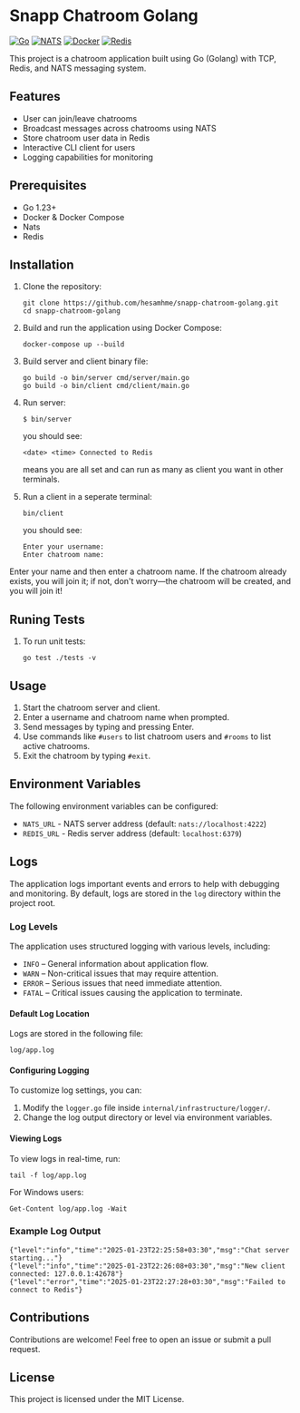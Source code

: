 # Snapp Chatroom Golang

[![Go](https://img.shields.io/badge/Go-1.23-blue)](https://golang.org)
[![NATS](https://img.shields.io/badge/NATS-2.10.24-blue)](https://nats.io)
[![Docker](https://img.shields.io/badge/Docker-20.10.7-blue)](https://www.docker.com)
[![Redis](https://img.shields.io/badge/Redis-7.4.2-red)](https://redis.io)

This project is a chatroom application built using Go (Golang) with TCP, Redis, and NATS messaging system.


## Features

- User can join/leave chatrooms
- Broadcast messages across chatrooms using NATS
- Store chatroom user data in Redis
- Interactive CLI client for users
- Logging capabilities for monitoring

## Prerequisites

- Go 1.23+
- Docker & Docker Compose
- Nats
- Redis

## Installation

1. Clone the repository:

   ```
   git clone https://github.com/hesamhme/snapp-chatroom-golang.git
   cd snapp-chatroom-golang
   ```
2. Build and run the application using Docker Compose:

   ```
   docker-compose up --build
   ```
3. Build server and client binary file:
   ```
   go build -o bin/server cmd/server/main.go
   go build -o bin/client cmd/client/main.go
   ```
4. Run server:
   ```
   $ bin/server 
   ```
   you should see:
   ```
   <date> <time> Connected to Redis
   ```
   means you are all set and can run as many as client you want in other terminals.

5. Run a client in a seperate terminal:
   ```
   bin/client

   ```
   you should see:
   ```
   Enter your username:
   Enter chatroom name: 

   ```

  Enter your name and then enter a chatroom name. If the chatroom already exists, you will join it; if not, don't worry—the chatroom will be created, and you will join it!

## Runing Tests
1. To run unit tests:
   ```
   go test ./tests -v

   ```

## Usage
1. Start the chatroom server and client.
2. Enter a username and chatroom name when prompted.
3. Send messages by typing and pressing Enter.
4. Use commands like ```#users``` to list chatroom users and ```#rooms``` to list active chatrooms.
5. Exit the chatroom by typing ```#exit```.

## Environment Variables
 The following environment variables can be configured:

 - ```NATS_URL``` - NATS server address (default: ```nats://localhost:4222```)
 - ```REDIS_URL``` - Redis server address (default: ```localhost:6379```)

## Logs

The application logs important events and errors to help with debugging and monitoring. By default, logs are stored in the `log` directory within the project root.

### Log Levels
The application uses structured logging with various levels, including:

- `INFO` – General information about application flow.
- `WARN` – Non-critical issues that may require attention.
- `ERROR` – Serious issues that need immediate attention.
- `FATAL` – Critical issues causing the application to terminate.

#### Default Log Location

Logs are stored in the following file:
 ```
 log/app.log
 ```


#### Configuring Logging
To customize log settings, you can:

1. Modify the `logger.go` file inside `internal/infrastructure/logger/`.
2. Change the log output directory or level via environment variables.

#### Viewing Logs

To view logs in real-time, run:

```
tail -f log/app.log
```
For Windows users:

```
Get-Content log/app.log -Wait

```
### Example Log Output
```
{"level":"info","time":"2025-01-23T22:25:58+03:30","msg":"Chat server starting..."}
{"level":"info","time":"2025-01-23T22:26:08+03:30","msg":"New client connected: 127.0.0.1:42678"}
{"level":"error","time":"2025-01-23T22:27:28+03:30","msg":"Failed to connect to Redis"}
```

## Contributions
 Contributions are welcome! Feel free to open an issue or submit a pull request.

## License
 This project is licensed under the MIT License.
